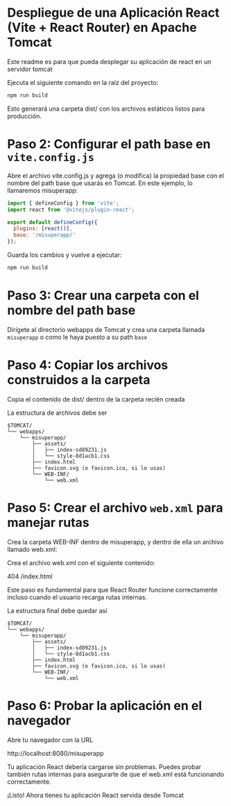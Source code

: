 # Despliegue de una Aplicación React (Vite + React Router) en Apache Tomcat

Este readme es para que pueda desplegar su aplicación de react en un servidor tomcat

Ejecuta el siguiente comando en la raíz del proyecto:

```bash
npm run build
```

Esto generará una carpeta dist/ con los archivos estáticos listos para producción.

# Paso 2: Configurar el path base en `vite.config.js`

Abre el archivo vite.config.js y agrega (o modifica) la propiedad base con el nombre del path base que usarás en Tomcat. En este ejemplo, lo llamaremos misuperapp:

```js
import { defineConfig } from 'vite';
import react from '@vitejs/plugin-react';

export default defineConfig({
  plugins: [react()],
  base: '/misuperapp/'
});
```

Guarda los cambios y vuelve a ejecutar:

```bash
npm run build
```

# Paso 3: Crear una carpeta con el nombre del path base

Dirígete al directorio webapps de Tomcat y crea una carpeta llamada `misuperapp` o como le haya puesto a su path `base`


# Paso 4: Copiar los archivos construidos a la carpeta

Copia el contenido de dist/ dentro de la carpeta recién creada

La estructura de archivos debe ser 

```
$TOMCAT/
└── webapps/
    └── misuperapp/
        ├── assets/
        │   ├── index-sd89231.js
        │   └── style-8d1acb1.css
        ├── index.html
        ├── favicon.svg (o favicon.ico, si lo usas)
        └── WEB-INF/
            └── web.xml
```

# Paso 5: Crear el archivo `web.xml` para manejar rutas

Crea la carpeta WEB-INF dentro de misuperapp, y dentro de ella un archivo llamado web.xml:

Crea el archivo web.xml con el siguiente contenido:

<web-app xmlns="http://xmlns.jcp.org/xml/ns/javaee"
         version="3.1">
  <error-page>
    <error-code>404</error-code>
    <location>/index.html</location>
  </error-page>
</web-app>

Este paso es fundamental para que React Router funcione correctamente incluso cuando el usuario recarga rutas internas.

La estructura final debe quedar así
```
$TOMCAT/
└── webapps/
    └── misuperapp/
        ├── assets/
        │   ├── index-sd89231.js
        │   └── style-8d1acb1.css
        ├── index.html
        ├── favicon.svg (o favicon.ico, si lo usas)
        └── WEB-INF/
            └── web.xml
```


# Paso 6: Probar la aplicación en el navegador

Abre tu navegador con la URL

http://localhost:8080/misuperapp

Tu aplicación React debería cargarse sin problemas. Puedes probar también rutas internas para asegurarte de que el web.xml está funcionando correctamente.

¡Listo! Ahora tienes tu aplicación React servida desde Tomcat
